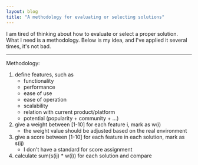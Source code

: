 ```yaml
---
layout: blog
title: "A methodology for evaluating or selecting solutions"
---
```


I am tired of thinking about how to evaluate or select a proper solution. What I need is a methodology. Below is my idea, and I've applied it several times, it's not bad.

---

Methodology:

1. define features, such as
    - functionality
    - performance
    - ease of use
    - ease of operation
    - scalability
    - relation with current product/platform
    - potential (popularity + community + ...)
1. give a weight between [1-10] for each feature i, mark as w(i)
    - the weight value should be adjusted based on the real environment
1. give a score between [1-10] for each feature in each solution, mark as s(ij)
    - I don't have a standard for score assignment
1. calculate sum(s(ij) * w(i)) for each solution and compare
